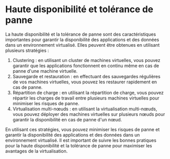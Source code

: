 # Haute disponibilité et tolérance de panne

La haute disponibilité et la tolérance de panne sont des caractéristiques importantes pour garantir la disponibilité des applications et des données dans un environnement virtualisé. Elles peuvent être obtenues en utilisant plusieurs stratégies :

1. Clustering : en utilisant un cluster de machines virtuelles, vous pouvez garantir que les applications fonctionnent en continu même en cas de panne d'une machine virtuelle.
2. Sauvegarde et restauration : en effectuant des sauvegardes régulières de vos machines virtuelles, vous pouvez les restaurer rapidement en cas de panne.
3. Répartition de charge : en utilisant la répartition de charge, vous pouvez répartir les charges de travail entre plusieurs machines virtuelles pour minimiser les risques de panne.
4. Virtualisation multi-nœuds : en utilisant la virtualisation multi-nœuds, vous pouvez déployer des machines virtuelles sur plusieurs nœuds pour garantir la disponibilité en cas de panne d'un nœud.

En utilisant ces stratégies, vous pouvez minimiser les risques de panne et garantir la disponibilité des applications et des données dans un environnement virtualisé. Il est important de suivre les bonnes pratiques pour la haute disponibilité et la tolérance de panne pour maximiser les avantages de la virtualisation.
